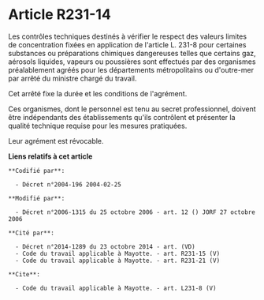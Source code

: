 # Article R231-14

Les contrôles techniques destinés à vérifier le respect des valeurs limites de concentration fixées en application de
l'article L. 231-8 pour certaines substances ou préparations chimiques dangereuses telles que certains gaz, aérosols
liquides, vapeurs ou poussières sont effectués par des organismes préalablement agréés pour les départements métropolitains
ou d'outre-mer par arrêté du ministre chargé du travail. 

Cet arrêté fixe la durée et les conditions de l'agrément. 

Ces organismes, dont le personnel est tenu au secret professionnel, doivent être indépendants des établissements qu'ils
contrôlent et présenter la qualité technique requise pour les mesures pratiquées. 

Leur agrément est révocable.

**Liens relatifs à cet article**

	**Codifié par**:

	  - Décret n°2004-196 2004-02-25

	**Modifié par**:

	  - Décret n°2006-1315 du 25 octobre 2006 - art. 12 () JORF 27 octobre 2006

	**Cité par**:

	  - Décret n°2014-1289 du 23 octobre 2014 - art. (VD)
	  - Code du travail applicable à Mayotte. - art. R231-15 (V)
	  - Code du travail applicable à Mayotte. - art. R231-21 (V)

	**Cite**:

	  - Code du travail applicable à Mayotte. - art. L231-8 (V)
